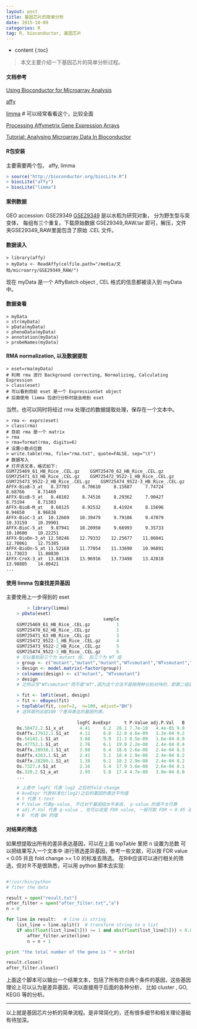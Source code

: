 ```yaml
---
layout: post
title: 基因芯片的简单分析
date: 2015-10-09
categories: R
tag: R, bioconductor, 基因芯片
---
```


* content
{:toc}


> 本文主要介绍一下基因芯片的简单分析过程。

#### 文档参考

[Using Bioconductor for Microarray Analysis](https://www.bioconductor.org/help/workflows/oligo-arrays/)

[affy](https://www.bioconductor.org/packages/release/bioc/html/affy.html)

[limma](http://bioconductor.org/packages/release/bioc/html/limma.html) # 可以经常看看这个，比较全面

[Processing Affymetrix Gene Expression Arrays](http://homer.salk.edu/homer/basicTutorial/affymetrix.html)

[Tutorial: Analysing Microarray Data In Bioconductor](https://www.biostars.org/p/53870/)

#### R包安装

主要需要两个包， affy, limma

```R
> source("http://bioconductor.org/biocLite.R")
> biocLite("affy")
> biocLite("limma")
```

#### 案例数据

GEO accession: GSE29349
[GSE29349](http://www.ncbi.nlm.nih.gov/geo/query/acc.cgi?acc=GSE29349)
是以水稻为研究对象， 分为野生型与突变体， 每组有三个重复。下载原始数据 GSE29349_RAW.tar 即可，解压，文件夹GSE29349_RAW里面包含了原始 .CEL 文件。

#### 数据读入

	> library(affy)
	> myData <- ReadAffy(celfile.path="/media/文档/microarry/GSE29349_RAW/")

现在 myData 是一个 AffyBatch object , CEL 格式的信息都被读入到 myData 中。

#### 数据查看

	> myData
	> str(myData)
	> pData(myData)
	> phenoData(myData)
	> annotation(myData)
	> probeNames(myData)

#### RMA normalization, 以及数据提取

	> eset=rma(myData)
	# 利用 rma 进行 Background correcting, Normalizing, Calculating Expression
	> class(eset)
	# 可以看到目前 eset 是一个 ExpressionSet object
	# 后面使用 limma 包进行分析时就会用到 eset 

当然，也可以同时将经过 rma 处理过的数据提取处理，保存在一个文本中。

	> rma <- exprs(eset)
	> class(rma)
	# 目前 rma 是一个 matrix
	> rma
	> rma=format(rma, digits=6)
	# 设置小数点位数
	> write.table(rma, file="rma.txt", quote=FALSE, sep="\t")
	# 数据写入
	# 打开该文本，格式如下:
	GSM725469_61_HB_Rice_.CEL.gz	GSM725470_62_HB_Rice_.CEL.gz	GSM725471_63_HB_Rice_.CEL.gz	GSM725472_9522-1_HB_Rice_.CEL.gz	GSM725473_9522-2_HB_Rice_.CEL.gz	GSM725474_9522-3_HB_Rice_.CEL.gz
	AFFX-BioB-3_at	 8.37703	 8.70610	 8.15687	 7.74724	 8.68766	 8.71460
	AFFX-BioB-5_at	 8.48102	 8.74516	 8.29362	 7.90427	 8.75194	 8.71383
	AFFX-BioB-M_at	 8.68125	 8.92532	 8.41924	 8.15696	 8.94650	 8.96838
	AFFX-BioC-3_at	10.12669	10.39479	 9.79106	 9.47079	10.33159	10.39901
	AFFX-BioC-5_at	 9.87941	10.20950	 9.66993	 9.35733	10.10600	10.22251
	AFFX-BioDn-3_at	12.50246	12.79332	12.25677	11.86041	12.70061	12.75385
	AFFX-BioDn-5_at	11.52168	11.77054	11.33690	10.96891	11.73023	11.80830
	AFFX-CreX-3_at	13.88116	13.96916	13.73498	13.42818	13.98805	14.00421
	...

#### 使用 limma 包查找差异基因

主要使用上一步得到的 eset 

```R
        > library(limma)
	> pData(eset)
	                                 sample
	GSM725469_61_HB_Rice_.CEL.gz          1
	GSM725470_62_HB_Rice_.CEL.gz          2
	GSM725471_63_HB_Rice_.CEL.gz          3
	GSM725472_9522-1_HB_Rice_.CEL.gz      4
	GSM725473_9522-2_HB_Rice_.CEL.gz      5
	GSM725474_9522-3_HB_Rice_.CEL.gz      6
	# 可以看到前三个为 mutant 组， 后三个为 WT 组
	> group <- c("mutant","mutant","mutant","WTvsmutant","WTvsmutant","WTvsmutant")
	> design <- model.matrix(~factor(group))
	> colnames(design) <- c("mutant", "WTvsmutant")
	> design
	# 之所以写"WTvsmutant"而不是"WT",因为这个方法不是按两种分别对待的，即第二组是比较的WTvsmutant, 因此后面的结果 logFC 的值如果是正的，则代表 WT 相对于 mutant 该基因表达上调。

	> fit <- lmFit(eset, design)
	> fit <- eBayes(fit)
	> topTable(fit, coef=2,  n=100, adjust="BH")
	# 这样就列出前100 个差异表达的基因列表。
	
	                       logFC AveExpr     t P.Value adj.P.Val   B
	Os.50472.2.S1_x_at      4.41     6.2  28.1 7.7e-10   4.4e-05 9.9
	OsAffx.17912.1.S1_at    4.12     6.8  22.8 4.6e-09   1.3e-04 9.2
	Os.54142.1.S1_at        3.88     5.9  21.2 8.5e-09   1.6e-04 8.9
	Os.47752.1.S1_at        2.76     6.1  19.0 2.2e-08   2.4e-04 8.4
	OsAffx.28938.1.S1_at    3.80     6.4  18.6 2.6e-08   2.4e-04 8.3
	OsAffx.4263.1.S1_at     2.41     5.1  18.4 2.9e-08   2.4e-04 8.2
	OsAffx.28280.1.S1_at    1.38     6.2  18.3 2.9e-08   2.4e-04 8.2
	Os.7327.4.S1_at         2.16     5.4  17.9 3.6e-08   2.6e-04 8.1
	Os.320.2.S1_a_at        2.95     5.8  17.4 4.7e-08   3.0e-04 8.0
	...

	# 上表中 logFC 代表 log2 之后的fold-change
	# AveExpr 代表标准化(log2)之后的基因的表达平均值
	# t 代表 t-test
	# P.Value 代表p-value, 不过对于基因组水平来说， p-value 的值不太可靠
	# adj.P.Val 代表 q-value , 也可以说是 FDR value, 一般可取 FDR < 0.05 进行过滤
	# B  代表 BH 的值
```

#### 对结果的筛选

如果想提取出所有的差异表达基因，可以在上面 topTable 里把 n 设置为总数
可以把结果写入一个文本中
进行筛选差异基因，参考一些文献，可以按 FDR value < 0.05 并且 fold change >= 1.0 的标准去筛选。
在R中应该可以进行相关的筛选，但对Ｒ不是很熟悉，可以用 python 脚本去实现:

```python

#!/usr/bin/python
# fiter the data

result = open("result.txt")
after_filter = open("after_filter.txt","a")
n = 0

for line in result:   # line is string
	list_line = line.split()  # transform string to a list
	if abs(float(list_line[1])) >= 1 and abs(float(list_line[5])) < 0.05:
	    after_filter.write(line)
	    n = n + 1

print "the total number of the gene is " + str(n)

result.close()
after_filter.close()


```


上面这个脚本可以输出一个结果文本，包括了所有符合两个条件的基因，这些基因理论上可以认为是差异基因，可以直接用于后面的各种分析， 比如 cluster , GO,  KEGG 等的分析。

------------------------------------------------
以上就是基因芯片分析的简单流程。是非常简化的，还有很多细节和相关理论基础有待加深。
